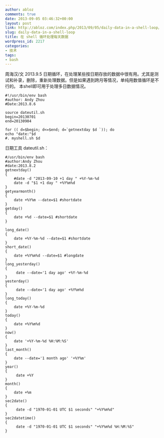 ```yaml
---
author: abloz
comments: true
date: 2013-09-05 03:46:32+00:00
layout: post
link: http://abloz.com/index.php/2013/09/05/daily-data-in-a-shell-loop/
slug: daily-data-in-a-shell-loop
title: 在 shell 循环处理每天数据
wordpress_id: 2217
categories:
- 技术
tags:
- bash
---
```


周海汉/文  2013.9.5
日期循环，在处理某些按日期存放的数据中很有用。尤其是测试和补录，删除，重新处理数据。但是如果遇到跨月等情况，单纯用数值循环是不行的。
本shell即可用于处理多日数据情况。


    
    
    #!/usr/bin/env bash
    #author: Andy Zhou
    #Date:2013.8.6
    
    source dateutil.sh
    begin=20130701
    end=20130904
    
    for (( d=$begin; d<=$end; d=`getnextday $d `)); do
    echo "date:"$d
    #. myshell.sh $d
    



日期工具 dateutil.sh：

    
    
    #/usr/bin/env bash
    #author:Andy Zhou
    #date:2013.8.2
    getnextday()
    {
        #date -d "2013-09-10 +1 day " +%Y-%m-%d
        date -d "$1 +1 day " +%Y%m%d
    }
    getyearmonth()
    {
        date +%Y%m --date=$1 #shortdate
    }
    getday()
    {
        date +%d --date=$1 #shortdate
    }
    
    long_date()
    {
        date +%Y-%m-%d --date=$1 #shortdate
    }
    short_date()
    {
        date +%Y%m%d --date=$1 #longdate
    }
    long_yesterday()
    {
         date --date='1 day ago' +%Y-%m-%d
    }
    yesterday()
    {
         date --date='1 day ago' +%Y%m%d
    }
    long_today()
    {
        date +%Y-%m-%d
    }
    today()
    {
        date +%Y%m%d
    }
    now()
    {
        date '+%Y-%m-%d %H:%M:%S'
    }
    last_month()
    {
        date --date='1 month ago' '+%Y%m'
    }
    year()
    {
         date +%Y
    }
    month()
    {
        date +%m
    }
    sec2date()
    {
         date -d "1970-01-01 UTC $1 seconds" "+%Y%m%d"
    }
    sec2datetime()
    {
         date -d "1970-01-01 UTC $1 seconds" "+%Y%m%d %H:%M:%S"
    }
    
    

